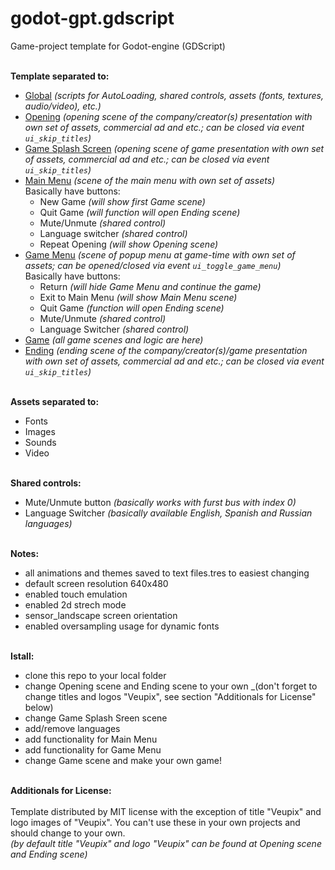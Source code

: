 # godot-gpt.gdscript
Game-project template for Godot-engine (GDScript)

<br/>**Template separated to:**
* [Global](0_Global) _(scripts for AutoLoading, shared controls, assets (fonts, textures, audio/video), etc.)_
* [Opening](1_Opening) _(opening scene of the company/creator(s) presentation with own set of assets, commercial ad and etc.; can be closed via event `ui_skip_titles`)_
* [Game Splash Screen](2_GameSplash) _(opening scene of game presentation with own set of assets, commercial ad and etc.; can be closed via event `ui_skip_titles`)_
* [Main Menu](3_MainMenu) _(scene of the main menu with own set of assets)_
<br/>  Basically have buttons:
  * New Game _(will show first Game scene)_
  * Quit Game _(will function will open Ending scene)_
  * Mute/Unmute _(shared control)_
  * Language switcher _(shared control)_
  * Repeat Opening _(will show Opening scene)_
* [Game Menu](4_GameMenu) _(scene of popup menu at game-time with own set of assets; can be opened/closed via event `ui_toggle_game_menu`)_
<br/>  Basically have buttons:
  * Return _(will hide Game Menu and continue the game)_
  * Exit to Main Menu _(will show Main Menu scene)_
  * Quit Game _(function will open Ending scene)_
  * Mute/Unmute _(shared control)_
  * Language Switcher _(shared control)_
* [Game](5_Game) _(all game scenes and logic are here)_
* [Ending](6_Ending) _(ending scene of the company/creator(s)/game presentation with own set of assets, commercial ad and etc.; can be closed via event `ui_skip_titles`)_


<br/>**Assets separated to:**
* Fonts
* Images
* Sounds
* Video

<br/>**Shared controls:**
* Mute/Unmute button _(basically works with furst bus with index 0)_
* Language Switcher _(basically available English, Spanish and Russian languages)_

<br/>**Notes:**
* all animations and themes saved to text files.tres to easiest changing
* default screen resolution 640x480
* enabled touch emulation
* enabled 2d strech mode
* sensor_landscape screen orientation
* enabled oversampling usage for dynamic fonts

<br/>**Istall:**
* clone this repo to your local folder
* change Opening scene and Ending scene to your own _(don't forget to change titles and logos "Veupix", see section "Additionals for License" below)
* change Game Splash Sreen scene
* add/remove languages
* add functionality for Main Menu
* add functionality for Game Menu
* change Game scene and make your own game!

<br/>**Additionals for License:**
<br/><br/>Template distributed by MIT license with the exception of title "Veupix" and logo images of "Veupix". You can't use these in your own projects and should change to your own.
<br/>_(by default title "Veupix" and logo "Veupix" can be found at Opening scene and Ending scene)_